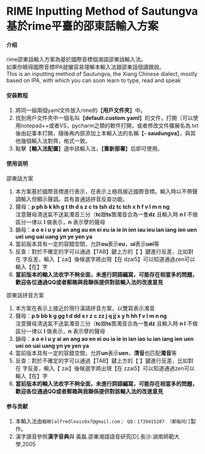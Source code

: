 # RIME Inputting Method of Sautungva<br>基於rime平臺的邵東話輸入方案

#### 介绍
rime邵東話輸入方案為基於國際音標個湘語邵東話輸入法。  
如果你曉得國際音標IPA就蠻容易理解本輸入法跟邵東話個讀跟說。  
This is an inputting method of Sautungva, the Xiang Chinese dialect, mostly based on IPA, with which you can soon learn to type, read and speak

#### 安装教程

1.  將同一組兩個yaml文件放入rime的【**用戶文件夾**】中。
2.  找到用戶文件夾中一個名叫【**default.custom.yaml**】的文件，打開（可以使用notepad++或者VS，pycharm之類的軟件打開，或者修改文件擴展名為.txt後由記事本打開，隨後再内部添加上本輸入法的名稱【**\- saudungva**】，與其他幾個輸入法對齊，格式一致。
3.  點擊【**輸入法配置**】選中該輸入法，【**重新部署**】后即可使用。 

#### 使用说明

邵東話方案

1.  本方案基於國際音標進行表示，在表示上極爲接近國際音標。輸入時以不帶聲調輸入但顯示聲調。具有普通話拼音反查功能。
2.  聲母：**p ph b k kh g t th d s z c ts tsh dz tc tch x h f v l m n ng**<br>注意聲母清送氣不送氣濁音三分（**tc**跟**ts**箇濁音合為一隻**dz** 且輸入時 **n l** 不做區分一律以 **l** 做表示，**n** 表示孽的聲母
3.  韻母：**a o e i u y ai an ang au en ei eu ia ie in ien iau ieu ian iang ien uen uei ung uai uang yn ye yen ya**
3.  當前版本具有一定的容錯空間，允許**ou**表示**eu**，**ui**表示**uei**等
4.  反查：對於不確定的字可以通過【TAB】鍵上方的【\`】鍵進行反差，比如對 在 字反差，輸入【\`zai】後候選字將出現【在 dzai5】可以知道通過zen可以輸入【在】字
5.  **當前版本的輸入法收字不夠全面，未進行詞語編寫，可能存在相當多的問題，歡迎各位通過QQ或者郵箱與我聯係提供對該輸入法的改進意見**

邵東話拼音方案

1.  本方案在表示上接近於現行漢語拼音方案，以雙寫表示濁音
2.  聲母：**p b bb k g gg t d dd s r z c zz j q jj x y h hh f v l m n ng**<br>注意聲母清送氣不送氣濁音三分（**tc**跟**ts**箇濁音合為一隻**dz** 且輸入時 **n l** 不做區分一律以 **l** 做表示，**n** 表示孽的聲母
3.  韻母：**a o e i u y ai an ang ao en ei ou ia ie in ian iao iu ian iang ien uen uei on uai uang yn ye yen ya**
3.  當前版本具有一定的容錯空間，允許**un**表示**uen**，**清音**也匹配**濁音**等
4.  反查：對於不確定的字可以通過【TAB】鍵上方的【\`】鍵進行反差，比如對 在 字反差，輸入【\`zai】後候選字將出現【在 zzai5】可以知道通過zen可以輸入【在】字
5.  **當前版本的輸入法收字不夠全面，未進行詞語編寫，可能存在相當多的問題，歡迎各位通過QQ或者郵箱與我聯係提供對該輸入法的改進意見**

#### 参与贡献

1.  本輸入法由`轀輬[alfredlouis0x7@gmail.com； QQ：1739415287 （郵箱同）]`製作。
2.  漢字讀音參照**漢字音典**與 黃磊.邵東湘語語音研究[D].長沙:湖南師範大學,2005
